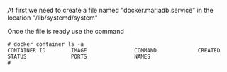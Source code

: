 At first we need to create a file named "docker.mariadb.service" in the location "/lib/systemd/system"

Once the file is ready use the command

```
# docker container ls -a
CONTAINER ID        IMAGE               COMMAND             CREATED             STATUS              PORTS               NAMES
#
```
